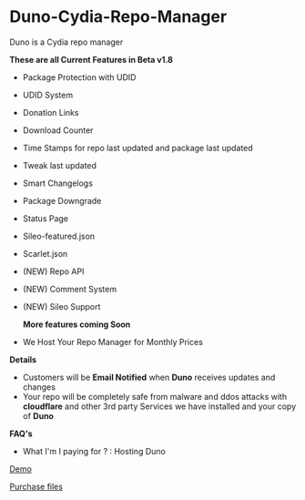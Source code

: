 # Duno-Cydia-Repo-Manager

Duno is a Cydia repo manager

**These are all Current Features in Beta v1.8**
- Package Protection with UDID
- UDID System
- Donation Links
- Download Counter
- Time Stamps for repo last updated and package last updated
- Tweak last updated
- Smart Changelogs
- Package Downgrade
- Status Page
- Sileo-featured.json
- Scarlet.json
- (NEW) Repo API
- (NEW) Comment System
- (NEW) Sileo Support

   **More features coming Soon**
- We Host Your Repo Manager for Monthly Prices

**Details**
- Customers will be **Email Notified** when **Duno** receives updates and changes
- Your repo will be completely safe from malware and ddos attacks with **cloudflare** and other 3rd party Services we have installed and your copy of **Duno**

**FAQ's**
- What I'm I paying for ? : Hosting Duno


[Demo](https://hub.cocotweaks.com/duno-repo-manager-demo)

[Purchase files](https://duno-softwares.com/)
